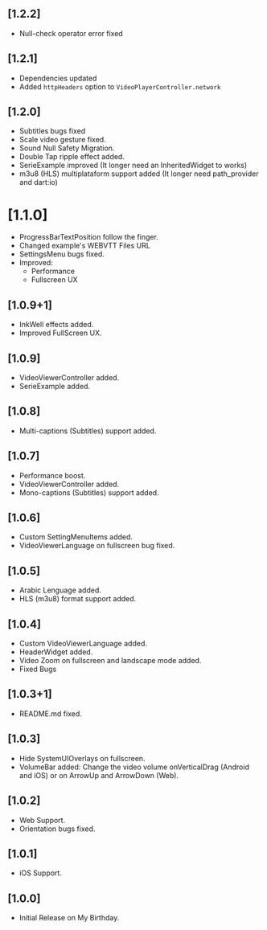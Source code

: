 ## [1.2.2]

- Null-check operator error fixed

## [1.2.1]

- Dependencies updated
- Added `httpHeaders` option to `VideoPlayerController.network`

## [1.2.0]

- Subtitles bugs fixed
- Scale video gesture fixed.
- Sound Null Safety Migration.
- Double Tap ripple effect added.
- SerieExample improved (It longer need an InheritedWidget to works)
- m3u8 (HLS) multiplataform support added (It longer need path_provider and dart:io)


# [1.1.0]

- ProgressBarTextPosition follow the finger.
- Changed example's WEBVTT Files URL
- SettingsMenu bugs fixed.
- Improved:
    - Performance
    - Fullscreen UX


## [1.0.9+1]

- InkWell effects added.
- Improved FullScreen UX.

## [1.0.9]

- VideoViewerController added.
- SerieExample added.

## [1.0.8]

- Multi-captions (Subtitles) support added.

## [1.0.7]

- Performance boost.
- VideoViewerController added.
- Mono-captions (Subtitles) support added.

## [1.0.6]

- Custom SettingMenuItems added.
- VideoViewerLanguage on fullscreen bug fixed.

## [1.0.5]

- Arabic Lenguage added.
- HLS (m3u8) format support added.

## [1.0.4]

- Custom VideoViewerLanguage added.
- HeaderWidget added.
- Video Zoom on fullscreen and landscape mode added.
- Fixed Bugs

## [1.0.3+1]

- README.md fixed.

## [1.0.3]

- Hide SystemUIOverlays on fullscreen.
- VolumeBar added: Change the video volume onVerticalDrag (Android and iOS) or on ArrowUp and ArrowDown (Web).

## [1.0.2]

- Web Support.
- Orientation bugs fixed.

## [1.0.1]

- iOS Support.

## [1.0.0]

- Initial Release on My Birthday.
